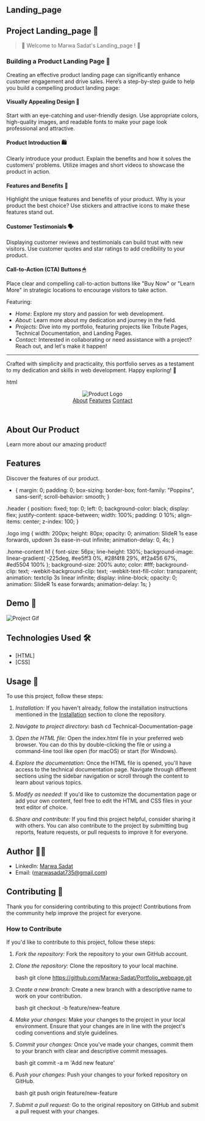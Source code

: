 ## Landing_page 

## Project Landing_page  📝

> 🌟 Welcome to Marwa Sadat's  Landing_page ! 🌟

### Building a Product Landing Page 🎯

Creating an effective product landing page can significantly enhance customer engagement and drive sales. Here’s a step-by-step guide to help you build a compelling product landing page:

#### Visually Appealing Design 🎨
Start with an eye-catching and user-friendly design. Use appropriate colors, high-quality images, and readable fonts to make your page look professional and attractive.

#### Product Introduction 🛍
Clearly introduce your product. Explain the benefits and how it solves the customers' problems. Utilize images and short videos to showcase the product in action.

#### Features and Benefits 🌟
Highlight the unique features and benefits of your product. Why is your product the best choice? Use stickers and attractive icons to make these features stand out.

#### Customer Testimonials 🗣
Displaying customer reviews and testimonials can build trust with new visitors. Use customer quotes and star ratings to add credibility to your product.

#### Call-to-Action (CTA) Buttons 🖱
Place clear and compelling call-to-action buttons like "Buy Now" or "Learn More" in strategic locations to encourage visitors to take action.


Featuring:

- *Home:* Explore my story and passion for web development.
- *About:* Learn more about my dedication and journey in the field.
- *Projects:* Dive into my portfolio, featuring projects like Tribute Pages, Technical Documentation, and Landing Pages.
- *Contact:* Interested in collaborating or need assistance with a project? Reach out, and let's make it happen!

---

Crafted with simplicity and practicality, this portfolio serves as a testament to my dedication and skills in web development. Happy exploring! 🚀

html
<!-- Welcome to Marwa Sadat's Landing_page  -->
<!DOCTYPE html>
<html lang="en">
<head>
  <meta charset="UTF-8">
  <meta name="viewport" content="width=device-width, initial-scale=1.0">
  <title>Product Landing Page</title>
  <link rel="stylesheet" href="styles.css">
</head>
<body>
  <header id="header">
    <img id="header-img" src="https://encrypted-tbn0.gstatic.com/images?q=tbn:ANd9GcRC1C3M31vZ7mEzK_E15PNIsbpP_3Kftb952w&s" alt="Product Logo">
    <nav id="nav-bar">
      <a href="#about" class="nav-link">About</a>
      <a href="#features" class="nav-link">Features</a>
      <a href="#contact " class="nav-link">Contact</a>
    </nav>
  </header>

  <section id="about">
    <h1>About Our Product</h1>
    <p>Learn more about our amazing product!</p>
  </section>

  <section id="features">
    <h1>Features</h1>
    <p>Discover the features of our product.</p>
  </section>
  <section id="contact">
  </section>
</body>
</html>

* {
  margin: 0;
  padding: 0;
  box-sizing: border-box;
  font-family: "Poppins", sans-serif;
  scroll-behavior: smooth;
}

.header {
  position: fixed;
  top: 0;
  left: 0;
  background-color: black;
  display: flex;
  justify-content: space-between;
  width: 100%;
  padding: 0 10%;
  align-items: center;
  z-index: 100;
}

.logo img {
  width: 200px;
  height: 80px;
  opacity: 0;
  animation: SlideR 1s ease forwards, updown 3s ease-in-out infinite;
  animation-delay: 0, 4s;
}

.home-content h1 {
  font-size: 56px;
  line-height: 130%;
  background-image: linear-gradient(
    -225deg,
    #ee5ff3 0%,
    #28f4f8 29%,
    #f2a456 67%,
    #ed5504 100%
  );
  background-size: 200% auto;
  color: #fff;
  background-clip: text;
  -webkit-background-clip: text;
  -webkit-text-fill-color: transparent;
  animation: textclip 3s linear infinite;
  display: inline-block;
  opacity: 0;
  animation: SlideR 1s ease forwards;
  animation-delay: 1s;
}


## Demo 📸

![Project Gif](https://github.com/Marwa-Sadat/Portfolio_webpage/assets/168111110/eeb17287-15d7-487a-b0e9-3ad1fac362cb)

## Technologies Used 🛠

- [HTML]
- [CSS]

## Usage 🎯

To use this project, follow these steps:

1. *Installation:*
   If you haven't already, follow the installation instructions mentioned in the [Installation](#installation-) section to clone the repository.

2. *Navigate to project directory:*
   bash
   cd Technical-Documentation-page
   
3. *Open the HTML file:*
   Open the index.html file in your preferred web browser. You can do this by double-clicking the file or using a command-line tool like open (for macOS) or start (for Windows).

4. *Explore the documentation:*
   Once the HTML file is opened, you'll have access to the technical documentation page. Navigate through different sections using the sidebar navigation or scroll through the content to learn about various topics.

5. *Modify as needed:*
   If you'd like to customize the documentation page or add your own content, feel free to edit the HTML and CSS files in your text editor of choice.

6. *Share and contribute:*
   If you find this project helpful, consider sharing it with others. You can also contribute to the project by submitting bug reports, feature requests, or pull requests to improve it for everyone.

## Author 👩‍💻

- LinkedIn: [Marwa Sadat](www.linkedin.com/in/MarwaSadat-aa362030b)
- Email: (marwasadat735@gmail.com)

## Contributing 🤝

Thank you for considering contributing to this project! Contributions from the community help improve the project for everyone.

### How to Contribute

If you'd like to contribute to this project, follow these steps:

1.  *Fork the repository:*
    Fork the repository to your own GitHub account.

2.  *Clone the repository:*
    Clone the repository to your local machine.

    bash
    git clone https://github.com/Marwa-Sadat/Portfolio_webpage.git
    

3.  *Create a new branch:*
    Create a new branch with a descriptive name to work on your contribution.

    bash
    git checkout -b feature/new-feature

    

4.  *Make your changes:*
    Make your changes to the project in your local environment. Ensure that your changes are in line with the project's coding conventions and style guidelines.

5.  *Commit your changes:*
    Once you've made your changes, commit them to your branch with clear and descriptive commit messages.

    bash
    git commit -a m 'Add new feature'

    

6.  *Push your changes:*
    Push your changes to your forked repository on GitHub.

    bash
    git push origin feature/new-feature

    

7.  *Submit a pull request:*
    Go to the original repository on GitHub and submit a pull request with your changes.
